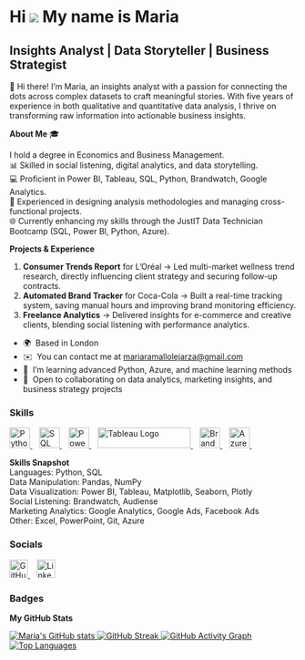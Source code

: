 Hi ![](https://user-images.githubusercontent.com/18350557/176309783-0785949b-9127-417c-8b55-ab5a4333674e.gif) My name is Maria
===========================================================================================================================

Insights Analyst | Data Storyteller | Business Strategist
---------------------------------------------------------

👋 Hi there! I’m Maria, an insights analyst with a passion for connecting the dots across complex datasets to craft meaningful stories. With five years of experience in both qualitative and quantitative data analysis, I thrive on transforming raw information into actionable business insights.

**About Me** 🎓

I hold a degree in Economics and Business Management.  
📊 Skilled in social listening, digital analytics, and data storytelling.  
💻 Proficient in Power BI, Tableau, SQL, Python, Brandwatch, Google Analytics.  
🧩 Experienced in designing analysis methodologies and managing cross-functional projects.  
🌐 Currently enhancing my skills through the JustIT Data Technician Bootcamp (SQL, Power BI, Python, Azure).

**Projects & Experience**

1. **Consumer Trends Report** for L’Oréal → Led multi-market wellness trend research, directly influencing client strategy and securing follow-up contracts.  
2. **Automated Brand Tracker** for Coca-Cola → Built a real-time tracking system, saving manual hours and improving brand monitoring efficiency.  
3. **Freelance Analytics** → Delivered insights for e-commerce and creative clients, blending social listening with performance analytics.

* 🌍  Based in London  
* ✉️  You can contact me at [mariaramallolejarza@gmail.com](mailto:mariaramallolejarza@gmail.com)  
* 🧠  I’m learning advanced Python, Azure, and machine learning methods  
* 🤝  Open to collaborating on data analytics, marketing insights, and business strategy projects

### Skills

<p align="left">
<a href="https://www.python.org/" target="_blank" rel="noreferrer">
<img src="https://raw.githubusercontent.com/danielcranney/readme-generator/main/public/icons/skills/python-colored.svg" width="36" height="36" alt="Python" />
</a>&nbsp;&nbsp;
<a href="https://www.microsoft.com/en-us/sql-server" target="_blank" rel="noreferrer">
<img src="https://raw.githubusercontent.com/danielcranney/readme-generator/main/public/icons/skills/mysql-colored.svg" width="36" height="36" alt="SQL" />
</a>&nbsp;&nbsp;
<a href="https://powerbi.microsoft.com/" target="_blank" rel="noreferrer">
<img src="https://cdn.worldvectorlogo.com/logos/power-bi.svg" width="36" height="36" alt="Power BI" />
</a>&nbsp;&nbsp;
<a href="https://www.tableau.com/" target="_blank" rel="noreferrer">
<img src="https://raw.githubusercontent.com/gilbarbara/logos/main/logos/tableau.svg" width="163" height="36" alt="Tableau Logo" />
</a>&nbsp;&nbsp;
<a href="https://www.brandwatch.com/" target="_blank" rel="noreferrer">
<img src="https://cdn.worldvectorlogo.com/logos/brandwatch.svg" width="36" height="36" alt="Brandwatch" />
</a>&nbsp;&nbsp;
<a href="https://azure.microsoft.com/" target="_blank" rel="noreferrer">
<img src="https://cdn.worldvectorlogo.com/logos/microsoft-azure-1.svg" width="36" height="36" alt="Azure" />
</a>&nbsp;&nbsp;
</p>

**Skills Snapshot**  
Languages: Python, SQL  
Data Manipulation: Pandas, NumPy  
Data Visualization: Power BI, Tableau, Matplotlib, Seaborn, Plotly  
Social Listening: Brandwatch, Audiense  
Marketing Analytics: Google Analytics, Google Ads, Facebook Ads  
Other: Excel, PowerPoint, Git, Azure

### Socials

<p align="left">
<a href="https://github.com/maria-ramallo" target="_blank" rel="noreferrer">
<picture>
<source media="(prefers-color-scheme: dark)" srcset="https://raw.githubusercontent.com/danielcranney/readme-generator/main/public/icons/socials/github-dark.svg" />
<source media="(prefers-color-scheme: light)" srcset="https://raw.githubusercontent.com/danielcranney/readme-generator/main/public/icons/socials/github.svg" />
<img src="https://raw.githubusercontent.com/danielcranney/readme-generator/main/public/icons/socials/github.svg" width="32" height="32" alt="GitHub" />
</picture>
</a>&nbsp;&nbsp;
<a href="https://www.linkedin.com/in/maria-ramallo-lejarza/" target="_blank" rel="noreferrer">
<img src="https://raw.githubusercontent.com/danielcranney/readme-generator/main/public/icons/socials/linkedin.svg" width="32" height="32" alt="LinkedIn" />
</a>
</p>

### Badges

<b>My GitHub Stats</b>

<a href="http://www.github.com/maria-ramallo">
<img src="https://github-readme-stats.vercel.app/api?username=maria-ramallo&show_icons=true&hide=&count_private=true&title_color=0891b2&text_color=ffffff&icon_color=0891b2&bg_color=1c1917&hide_border=true" alt="Maria's GitHub stats" />
</a>

<a href="http://www.github.com/maria-ramallo">
<img src="https://github-readme-streak-stats.herokuapp.com/?user=maria-ramallo&stroke=ffffff&background=1c1917&ring=0891b2&fire=0891b2&currStreakNum=ffffff&currStreakLabel=0891b2&sideNums=ffffff&sideLabels=ffffff&dates=ffffff&hide_border=true" alt="GitHub Streak" />
</a>

<a href="http://www.github.com/maria-ramallo">
<img src="https://github-readme-activity-graph.cyclic.app/graph?username=maria-ramallo&bg_color=1c1917&color=ffffff&line=0891b2&point=ffffff&area_color=1c1917&area=true&hide_border=true&custom_title=GitHub%20Commits%20Graph" alt="GitHub Activity Graph" />
</a>

<a href="https://github.com/maria-ramallo" align="left">
<img src="https://github-readme-stats.vercel.app/api/top-langs/?username=maria-ramallo&langs_count=10&title_color=0891b2&text_color=ffffff&icon_color=0891b2&bg_color=1c1917&hide_border=true&locale=en&custom_title=Top%20Languages" alt="Top Languages" />
</a>
